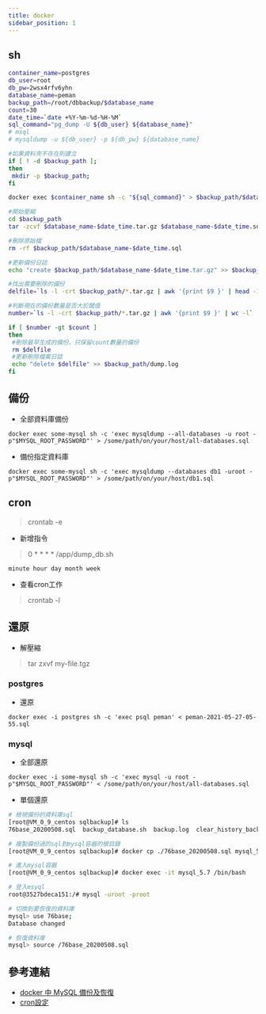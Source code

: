 ```yaml
---
title: docker
sidebar_position: 1
---
```


## sh

```sh
container_name=postgres
db_user=root
db_pw=2wsx4rfv6yhn
database_name=peman
backup_path=/root/dbbackup/$database_name
count=30
date_time=`date +%Y-%m-%d-%H-%M`
sql_command="pg_dump -U ${db_user} ${database_name}"
# msql
# mysqldump -u ${db_user} -p ${db_pw} ${database_name} 

#如果資料夾不存在則建立
if [ ! -d $backup_path ];
then
 mkdir -p $backup_path;
fi

docker exec $container_name sh -c "${sql_command}" > $backup_path/$database_name-$date_time.sql

#開始壓縮
cd $backup_path
tar -zcvf $database_name-$date_time.tar.gz $database_name-$date_time.sql

#刪除原始檔
rm -rf $backup_path/$database_name-$date_time.sql

#更新備份日誌
echo "create $backup_path/$database_name-$date_time.tar.gz" >> $backup_path/dump.log

#找出需要刪除的備份
delfile=`ls -l -crt $backup_path/*.tar.gz | awk '{print $9 }' | head -1`

#判斷現在的備份數量是否大於閾值
number=`ls -l -crt $backup_path/*.tar.gz | awk '{print $9 }' | wc -l`

if [ $number -gt $count ]
then
 #刪除最早生成的備份，只保留count數量的備份
 rm $delfile
 #更新刪除檔案日誌
 echo "delete $delfile" >> $backup_path/dump.log
fi
```

## 備份

- 全部資料庫備份

```docker
docker exec some-mysql sh -c 'exec mysqldump --all-databases -u root -p"$MYSQL_ROOT_PASSWORD"' > /some/path/on/your/host/all-databases.sql
```

- 備份指定資料庫

```docker
docker exec some-mysql sh -c 'exec mysqldump --databases db1 -uroot -p"$MYSQL_ROOT_PASSWORD"' > /some/path/on/your/host/db1.sql
```

## cron

> crontab -e

- 新增指令

>  0 * * * * /app/dump_db.sh

```
minute hour day month week
```

- 查看cron工作

> crontab -l


## 還原

- 解壓縮

> tar zxvf my-file.tgz

### postgres


- 還原

```
docker exec -i postgres sh -c 'exec psql peman' < peman-2021-05-27-05-55.sql
```

### mysql

- 全部還原

```docker
docker exec -i some-mysql sh -c 'exec mysql -u root -p"$MYSQL_ROOT_PASSWORD"' < /some/path/on/your/host/all-databases.sql
```

- 單個還原
  
```sh
# 檢視備份的資料庫sql
[root@VM_0_9_centos sqlbackup]# ls
76base_20200508.sql  backup_database.sh  backup.log  clear_history_backup.sh  clear.log  pizza_20200508.sql

# 複製備份過的sql到mysql容器的根目錄
[root@VM_0_9_centos sqlbackup]# docker cp ./76base_20200508.sql mysql_5.7:/

# 進入mysql容器
[root@VM_0_9_centos sqlbackup]# docker exec -it mysql_5.7 /bin/bash

# 登入msyql
root@3527bdeca151:/# mysql -uroot -proot

# 切換到要恢復的資料庫
mysql> use 76base;
Database changed

# 恢復資料庫
mysql> source /76base_20200508.sql
```


## 參考連結

- [docker 中 MySQL 備份及恢復](https://iter01.com/505137.html)
- [cron設定](https://blog.gtwang.org/linux/linux-crontab-cron-job-tutorial-and-examples/)


